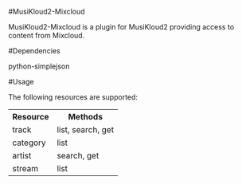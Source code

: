 #MusiKloud2-Mixcloud

MusiKloud2-Mixcloud is a plugin for MusiKloud2 providing access to content from Mixcloud.

#Dependencies

python-simplejson

#Usage

The following resources are supported:

<table>
    <tr>
        <th>Resource</th>
        <th>Methods</th>
    </tr>
    <tr>
        <td>track</td>
        <td>list, search, get</td>
    </tr>
    <tr>
        <td>category</td>
        <td>list</td>
    </tr>
    <tr>
        <td>artist</td>
        <td>search, get</td>
    </tr>
    <tr>
        <td>stream</td>
        <td>list</td>
    </tr>
</table>
